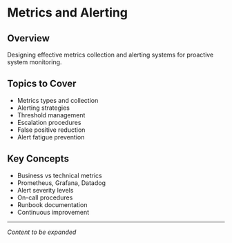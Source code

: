 # Metrics and Alerting

## Overview
Designing effective metrics collection and alerting systems for proactive system monitoring.

## Topics to Cover
- Metrics types and collection
- Alerting strategies
- Threshold management
- Escalation procedures
- False positive reduction
- Alert fatigue prevention

## Key Concepts
- Business vs technical metrics
- Prometheus, Grafana, Datadog
- Alert severity levels
- On-call procedures
- Runbook documentation
- Continuous improvement

---
*Content to be expanded* 